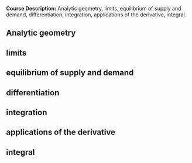 **Course Description:** Analytic geometry, limits, equilibrium of supply and demand, differentiation, integration, applications of the derivative, integral.

## Analytic geometry
## limits
## equilibrium of supply and demand
## differentiation
## integration
## applications of the derivative
## integral